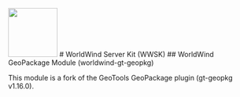 <img src="https://worldwind.arc.nasa.gov/css/images/nasa-logo.svg" height="100"/> 
# WorldWind Server Kit (WWSK)
## WorldWind GeoPackage Module (worldwind-gt-geopkg)

This module is a fork of the GeoTools GeoPackage plugin (gt-geopkg v1.16.0).